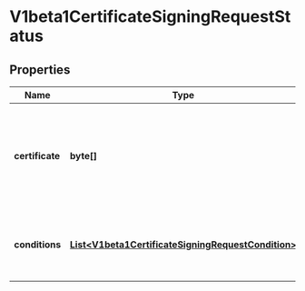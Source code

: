 

# V1beta1CertificateSigningRequestStatus

## Properties

Name | Type | Description | Notes
------------ | ------------- | ------------- | -------------
**certificate** | **byte[]** | If request was approved, the controller will place the issued certificate here. |  [optional]
**conditions** | [**List&lt;V1beta1CertificateSigningRequestCondition&gt;**](V1beta1CertificateSigningRequestCondition.md) | Conditions applied to the request, such as approval or denial. |  [optional]



